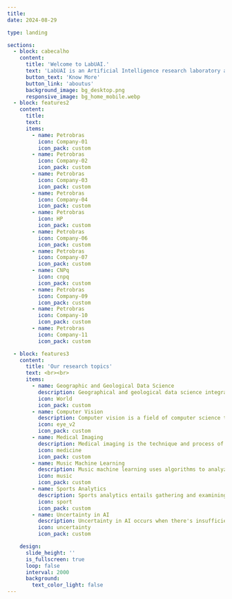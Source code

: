 ```yaml
---
title:
date: 2024-08-29

type: landing

sections:
  - block: cabecalho
    content:
      title: 'Welcome to LabUAI.'
      text: 'LabUAI is an Artificial Intelligence research laboratory at DCC - UFMG.'
      button_text: 'Know More'
      button_link: 'aboutus'
      background_image: bg_desktop.png
      responsive_image: bg_home_mobile.webp
  - block: features2
    content:
      title:
      text:
      items:
        - name: Petrobras
          icon: Company-01
          icon_pack: custom
        - name: Petrobras
          icon: Company-02
          icon_pack: custom
        - name: Petrobras
          icon: Company-03
          icon_pack: custom
        - name: Petrobras
          icon: Company-04
          icon_pack: custom
        - name: Petrobras
          icon: HP
          icon_pack: custom
        - name: Petrobras
          icon: Company-06
          icon_pack: custom
        - name: Petrobras
          icon: Company-07
          icon_pack: custom
        - name: CNPq
          icon: cnpq
          icon_pack: custom
        - name: Petrobras
          icon: Company-09
          icon_pack: custom
        - name: Petrobras
          icon: Company-10
          icon_pack: custom
        - name: Petrobras
          icon: Company-11
          icon_pack: custom

  - block: features3
    content:
      title: 'Our research topics'
      text: <br><br>
      items:
        - name: Geographic and Geological Data Science
          description: Geographical and geological data science integrates spatial and earth data to analyze and solve complex environmental problems.
          icon: World
          icon_pack: custom
        - name: Computer Vision
          description: Computer vision is a field of computer science that focuses on enabling computers to identify and understand objects and people in images and videos.
          icon: eye_v2
          icon_pack: custom
        - name: Medical Imaging
          description: Medical imaging is the technique and process of imaging the interior of a body for clinical analysis and medical intervention.
          icon: medicine
          icon_pack: custom
        - name: Music Machine Learning
          description: Music machine learning uses algorithms to analyze, generate, and understand music through data-driven methods.
          icon: music
          icon_pack: custom
        - name: Sports Analytics
          description: Sports analytics entails gathering and examining historical data to offer a competitive advantage to teams or individuals.
          icon: sport
          icon_pack: custom
        - name: Uncertainty in AI
          description: Uncertainty in AI occurs when there's insufficient information or ambiguity in data, affecting decision-making and predictions.
          icon: uncertainty
          icon_pack: custom

    design:
      slide_height: ''
      is_fullscreen: true
      loop: false
      interval: 2000
      background:
        text_color_light: false
---
```

